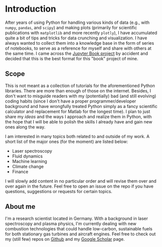 # Introduction

After years of using Python for handling various kinds of data (e.g., with `numpy`, `pandas`, and `scipy`) and making plots (primarily for scientific publications with `matplotlib` and more recently `plotly`),
I have accumulated quite a bit of tips and tricks for data crunching and visualization.
I have always wanted to collect them into a knowledge base in the form of series of notebooks, to serve as a reference for myself and share with others at the same time.
I came across the [Jupyter Book project](https://jupyterbook.org/) by accident and decided that this is the best format for this "book" project of mine.

## Scope

This is not meant as a collection of tutorials for the aforementioned Python libraries. There are more than enough of those on the internet.
Besides, I don't want to misguide readers with my (potentially) bad (and still evolving) coding habits (since I don't have a proper programmer/developer background and have wrongfully treated Python simply as a fancy scientific calculator and replacement for Matlab for the longest time).
I plan to just share my *ideas* and the ways I approach and realize them in Python, with the hope that I will be able to polish the skills I already have and gain new ones along the way.

I am interested in many topics both related to and outside of my work. A short list of the major ones (for the moment) are listed below:

- Laser spectroscopy
- Fluid dynamics
- Machine learning
- Climate change
- Finance

I will slowly add content in no particular order and will revise them over and over again in the future. Feel free to open an issue on the repo if you have questions, suggestions or requests for certain topics.

## About me

I'm a research scientist located in Germany. With a background in laser spectroscopy and plasma physics, I'm currently dealing with new combustion technologies that could handle low-carbon, sustainable fuels for both stationary gas turbines and aircraft engines. Feel free to check out my (still few) repos on [Github](https://github.com/chuckedfromspace) and my [Google Scholar](https://scholar.google.com/citations?hl=de&user=_VHoPw0AAAAJ&view_op=list_works&sortby=pubdate) page.
